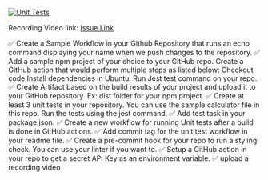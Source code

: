 [![Unit Tests](https://github.com/Xiaogang-GBC/DevOpsLab/actions/workflows/unit-tests.yml/badge.svg)](https://github.com/Xiaogang-GBC/DevOpsLab/actions/workflows/unit-tests.yml)

Recording Video link:
[Issue Link](https://github.com/Xiaogang-GBC/DevOpsLab/issues/1)

✅ Create a Sample Workflow in your Github Repository that runs an echo command displaying your name when we push changes to the repository.
✅ Add a sample npm project of your choice to your GitHub repo. Create a GitHub action that would perform multiple steps as listed below:
 Checkout code
 Install dependencies in Ubuntu.
 Run Jest test command on your repo.
✅ Create Artifact based on the build results of your project and upload it to your GitHub repository. Ex: dist folder for your npm project.
✅ Create at least 3 unit tests in your repository. You can use the sample calculator file in this repo. Run the tests using the jest command.
✅ Add test task in your package.json.
✅ Create a new workflow for running Unit tests after a build is done in GitHub actions.
✅ Add commit tag for the unit test workflow in your readme file.
✅ Create a pre-commit hook for your repo to run a styling check. You can use your linter if you want to.
✅ Setup a GitHub action in your repo to get a secret API Key as an environment variable.
✅ upload a recording video
